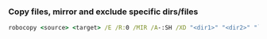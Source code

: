 ### Copy files, mirror and exclude specific dirs/files

```cmd
robocopy <source> <target> /E /R:0 /MIR /A-:SH /XD "<dir1>" "<dir2>" "`$RECYCLE.BIN" /XF "<file1>"
```